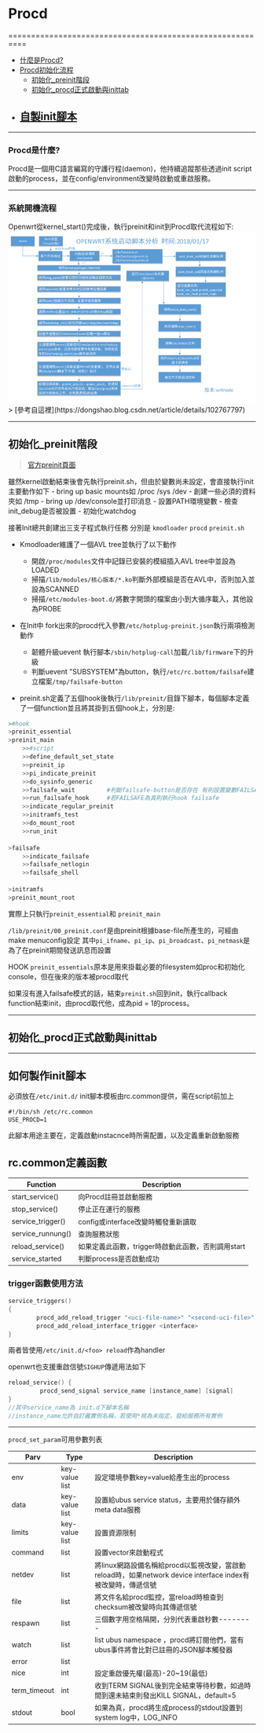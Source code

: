 # Procd
==========================================================

+ [什麼是Procd?](#introduction)
+ [Procd初始化流程](#init)
	- [初始化_preinit階段](#preinit)
	- [初始化_procd正式啟動與inittab](#procd_state)
+ [自製init腳本](#DIY)
	- 

----------------------------------
<h3 id="introduction">Procd是什麼?</h3>

Procd是一個用C語言編寫的守護行程(daemon)，他持續追蹤那些透過init script啟動的process，並在config/environment改變時啟動或重啟服務。

----------------------------------------------------------------------------------------------
<h3 id="init">系統開機流程</h3>
Openwrt從kernel_start()完成後，執行preinit和init到Procd取代流程如下:
<div align=center><img src="image/init-img.png" width="" height="" alt="init-proc"/></div>
> [參考自這裡](https://dongshao.blog.csdn.net/article/details/102767797)

---------------------------------------------------------------------------------------------
<h2 id="preinit">初始化_preinit階段</h2>

> [官方preinit頁面](https://openwrt.org/docs/techref/preinit_mount#development)

雖然kernel啟動結束後會先執行preinit.sh，但由於變數尚未設定，會直接執行init主要動作如下
	- bring up basic mounts如 /proc /sys /dev
	- 創建一些必須的資料夾如 /tmp
	- bring up /dev/console並打印消息
	- 設置PATH環境變數
	- 檢查init_debug是否被設置
	- 初始化watchdog

接著Init總共創建出三支子程式執行任務 分別是 `kmodloader` `procd` `preinit.sh` 

+ Kmodloader維護了一個AVL tree並執行了以下動作

  - 開啟`/proc/modules`文件中記錄已安裝的模組插入AVL tree中並設為LOADED
  - 掃描`/lib/modules/核心版本/*.ko`判斷外部模組是否在AVL中，否則加入並設為SCANNED
  - 掃描`/etc/modules-boot.d/`將數字開頭的檔案由小到大循序載入，其他設為PROBE

+ 在Init中 fork出來的procd代入參數`/etc/hotplug-preinit.json`執行兩項檢測動作
  - 韌體升級uevent 執行腳本`/sbin/hotplug-call`加載`/lib/firmware`下的升級
  - 判斷uevent "SUBSYSTEM"為button，執行`/etc/rc.bottom/failsafe`建立檔案`/tmp/failsafe-button`

+ preinit.sh定義了五個hook後執行`/lib/preinit/`目錄下腳本，每個腳本定義了一個function並且將其掛到五個hook上，分別是:
```bash
>#hook
>preinit_essential
>preinit_main
	>>#script
    >>define_default_set_state
    >>preinit_ip	
    >>pi_indicate_preinit
    >>do_sysinfo_generic
    >>failsafe_wait    		#判斷failsafe-button是否存在 有則設置變數FAILSAFE為真
    >>run_failsafe_hook    	#若FAILSAFE為真則執行hook failsafe
    >>indicate_regular_preinit
    >>initramfs_test
    >>do_mount_root
    >>run_init

>failsafe
    >>indicate_failsafe
    >>failsafe_netlogin
    >>failsafe_shell

>initramfs
>preinit_mount_root
```
實際上只執行`preinit_essential`和 `preinit_main`

`/lib/preinit/00_preinit.conf`是由preinit根據base-file所產生的，可經由make menuconfig設定
其中`pi_ifname`、`pi_ip`、`pi_broadcast`、`pi_netmask`是為了在preinit期間發送訊息而設置

HOOK `preinit_essentials`原本是用來掛載必要的filesystem如proc和初始化console，但在後來的版本被procd取代

如果沒有進入failsafe模式的話，結束`preinit.sh`回到init，執行callback function結束init，由procd取代他，成為pid = 1的process。

---------------------

<h2 id="procd_state">初始化_procd正式啟動與inittab</h2>

---------------------

<h2 id= "DIY">如何製作init腳本</h2>

必須放在`/etc/init.d/`
init腳本模板由rc.common提供，需在script前加上
```shell
#!/bin/sh /etc/rc.common
USE_PROCD=1
```
此腳本用途主要在，定義啟動instacnce時所需配置，以及定義重新啟動服務

## rc.common定義函數

|Function|Description|
|-----|--------------------|
|start_service()|向Procd註冊並啟動服務|
|stop_service()|停止正在運行的服務|
|service_trigger()|config或interface改變時觸發重新讀取|
|service_runnung()|查詢服務狀態|
|reload_service()|如果定義此函數，trigger時啟動此函數，否則調用start|
|service_started|判斷process是否啟動成功|

### trigger函數使用方法
```c
service_triggers()
{
        procd_add_reload_trigger "<uci-file-name>" "<second-uci-file>"
        procd_add_reload_interface_trigger <interface>
}
```
兩者皆使用`/etc/init.d/<foo> reload`作為handler

openwrt也支援重啟信號`SIGHUP`傳遞用法如下
```C
reload_service() {
         procd_send_signal service_name [instance_name] [signal]
}
//其中service_name為 init.d下腳本名稱
//instance_name允許自訂義實例名稱，若使用*視為未指定，發給服務所有實例
```


----------------

`procd_set_param`可用參數列表

|Parv|Type|Description|
|---|---|-----------|
|env|key-value list|設定環境參數key=value給產生出的process|
|data|key-value list|設置給ubus service status，主要用於儲存額外meta data服務|
|limits|key-value list|設置資源限制|
|command|list|設置vector來啟動程式|
|netdev|list|將linux網路設備名稱給procd以監視改變，當啟動reload時，如果network device interface index有被改變時，傳遞信號|
|file|list|將文件名給procd監控，當reload時檢查到checksum被改變時向其傳遞信號|
|respawn|list|三個數字用空格隔開，分別代表重啟秒數--------|
|watch|list|list ubus namespace ，procd將訂閱他們，當有ubus事件將會比對已註冊的JSON腳本觸發器|
|error|list||
|nice|int|設定重啟優先權(最高)-20~19(最低)|
|term_timeout|int|收到TERM SIGNAL後到完全結束等待秒數，如過時間到還未結束則發出KILL SIGNAL，default=5|
|stdout|bool|如果為真，procd將生成process的stdout設置到 system log中，LOG_INFO|

